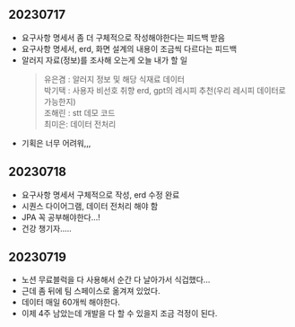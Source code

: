 ## 20230717

- 요구사항 명세서 좀 더 구체적으로 작성해야한다는 피드백 받음
- 요구사항 명세서, erd, 화면 설계의 내용이 조금씩 다르다는 피드백
- 알러지 자료(정보)를 조사해 오는게 오늘 내가 할 일
    >   유은겸 : 알러지 정보 및 해당 식재료 데이터 </br>
    >   박기택 : 사용자 비선호 취향 erd, gpt의 레시피 추천(우리 레시피 데이터로 가능한지) </br>
    >   조해린 : stt 데모 코드 </br>
    >   최미은: 데이터 전처리 
- 기획은 너무 어려워,,,


## 20230718

- 요구사항 명세서 구체적으로 작성, erd 수정 완료
- 시퀀스 다이어그램, 데이터 전처리 해야 함
- JPA 꼭 공부해야한다...!
- 건강 챙기자.....


## 20230719

- 노션 무료블럭을 다 사용해서 순간 다 날아가서 식겁했다...
- 근데 좀 뒤에 팀 스페이스로 옮겨져 있었다.
- 데이터 매일 60개씩 해야한다.
- 이제 4주 남았는데 개발을 다 할 수 있을지 조금 걱정이 된다.
